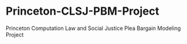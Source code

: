 # Princeton-CLSJ-PBM-Project
Princeton Computation Law and Social Justice Plea Bargain Modeling Project
